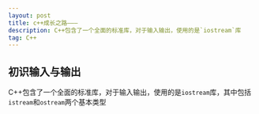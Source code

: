 ```yaml
---
layout: post
title: c++成长之路———
description: C++包含了一个全面的标准库，对于输入输出，使用的是`iostream`库
tag: C++
---
```


## 初识输入与输出
C++包含了一个全面的标准库，对于输入输出，使用的是`iostream`库，其中包括`istream`和`ostream`两个基本类型
